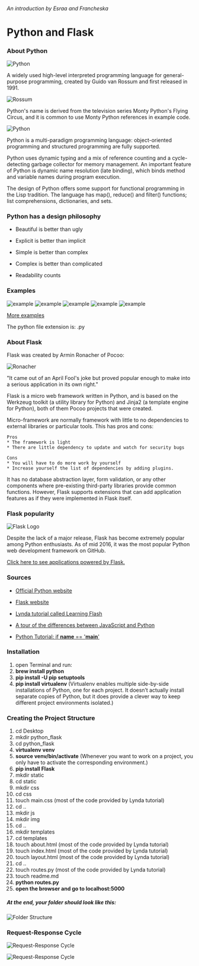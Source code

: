 ###### An introduction by Esraa and Francheska

# Python and Flask

### About Python

![Python](./images/python.jpg)

A widely used high-level interpreted programming language for general-purpose programming, created by Guido van Rossum  and first released in 1991.

![Rossum](./images/Rossum.jpg)

Python's name is derived from the television series Monty Python's Flying Circus, and it is common to use Monty Python references in example code.

![Python](./images/circus.jpg)

Python is a multi-paradigm programming language: object-oriented programming and structured programming are fully supported.

Python uses dynamic typing and a mix of reference counting and a cycle-detecting garbage collector for memory management. An important feature of Python is dynamic name resolution (late binding), which binds method and variable names during program execution.

The design of Python offers some support for functional programming in the Lisp tradition. The language has map(), reduce() and filter() functions; list comprehensions, dictionaries, and sets.




### Python has a design philosophy

- Beautiful is better than ugly

- Explicit is better than implicit

- Simple is better than complex

- Complex is better than complicated

- Readability counts

### Examples
![example](./images/1.png)
![example](./images/2.png)
![example](./images/3.png)
![example](./images/4.png)
![example](./images/5.png)

[More examples](https://docs.python.org/3/tutorial/controlflow.html#defining-functions)

The python file extension is: .py

### About Flask

Flask was created by Armin Ronacher of Pocoo:

![Ronacher](./images/ronacher.jpg)

"It came out of an April Fool's joke but proved popular enough to make into a serious application in its own right."

Flask is a micro web framework written in Python, and is based on the Werkzeug toolkit (a utility library for Python) and Jinja2 (a template engine for Python), both of them Pocoo projects that were created.

Micro-framework are normally framework with little to no dependencies to external libraries or particular tools. This has pros and cons:

	Pros
	* The framework is light
	* There are little dependency to update and watch for security bugs

	Cons 
	* You will have to do more work by yourself
	* Increase yourself the list of dependencies by adding plugins. 
	
It has no database abstraction layer, form validation, or any other components where pre-existing third-party libraries provide common functions. However, Flask supports extensions that can add application features as if they were implemented in Flask itself. 

### Flask popularity

![Flask Logo](./images/flask.png)

Despite the lack of a major release, Flask has become extremely popular among Python enthusiasts. As of mid 2016, it was the most popular Python web development framework on GitHub.

[Click here to see applications powered by Flask.](http://flask.pocoo.org/community/poweredby/)

### Sources

* [Official Python website](https://www.python.org/)

* [Flask website](http://flask.pocoo.org/)

* [Lynda tutorial called Learning Flash](https://www.lynda.com/Flask-tutorials/11121-0.html)

* [A tour of the differences between JavaScript and Python](https://blog.glyphobet.net/essay/2557)

* [Python Tutorial: if __name__ == '__main__'](https://www.youtube.com/watch?v=sugvnHA7ElY)

### Installation

1. open Terminal and run:
2. **brew install python**
3. **pip install -U pip setuptools**
4. **pip install virtualenv** (Virtualenv enables multiple side-by-side installations of Python, one for each project. It doesn’t actually install separate copies of Python, but it does provide a clever way to keep different project environments isolated.)

### Creating the Project Structure

1. cd Desktop
2. mkdir python_flask
3. cd python_flask
4. **virtualenv venv**
5. **source venv/bin/activate** 
	(Whenever you want to work on a project, you only have to activate the corresponding environment.) 
6. **pip install Flask**
7. mkdir static
8. cd static
9. mkdir css
10. cd css
11. touch main.css (most of the code provided by Lynda tutorial)
12. cd ..
13. mkdir js
14. mkdir img
15. cd ..
16. mkdir templates
17. cd templates
18. touch about.html (most of the code provided by Lynda tutorial)
19. touch index.html (most of the code provided by Lynda tutorial)
20. touch layout.html (most of the code provided by Lynda tutorial)
21. cd ..
22. touch routes.py (most of the code provided by Lynda tutorial)
23. touch readme.md
24. **python routes.py**
25. **open the browser and go to localhost:5000**

##### At the end, your folder should look like this:

![Folder Structure](./images/folderstructure.png)

### Request-Response Cycle

![Request-Response Cycle](./images/reqrescycle.png)

![Request-Response Cycle](./images/reqrescycle1.png)
